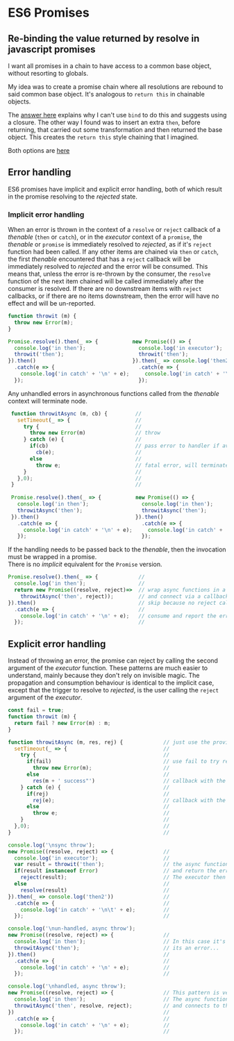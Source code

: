 # ES6 Promises

## Re-binding the value returned by resolve in javascript promises
 
 I want all promises in a chain to have access to a common base object, without resorting to globals.
 
 My idea was to create a promise chain where all resolutions are rebound to said common base object.  It's analogous to `return this` in chainable objects.
 
 The [answer here][1] explains why I can't use `bind` to do this and suggests using a closure.  The other way I found was to insert an extra `then`, before returning, that carried out some transformation and then returned the base object.  This creates the `return this` style chaining that I imagined.
 
 
 Both options are [here][2]
 
## Error handling
 ES6 promises have implicit and explicit error handling, both of which result in the promise resolving to the _rejected_ state.
 
### Implicit error handling
 When an error is thrown in the context of a `resolve` or `reject` callback of a _thenable_ (`then` or `catch`), or in the _executor_ context of a `promise`, the _thenable_ or `promise` is immediately resolved to _rejected_, as if it's `reject` function had been called. If any other items are chained via `then` or `catch`, the first _thenable_ encountered that has a `reject` callback will be immediately resolved to _rejected_ and the error will be consumed.  This means that, unless the error is re-thrown by the consumer, the `resolve` function of the next item chained will be called immediately after the consumer is resolved.  If there are no downstream items with `reject` callbacks, or if there are no items downstream, then the error will have no effect and will be un-reported.
```js 
function throwit (m) {
  throw new Error(m);
}

Promise.resolve().then(_ => {           new Promise(() => {                       // 
  console.log('in then');                 console.log('in executor');             //
  throwit('then');                        throwit('then');                        // throw
}).then()                               }).then(_ => console.log('then2'))        // skip, no reject callback
  .catch(e => {                           .catch(e => {                           //
    console.log('in catch' + '\n' + e);     console.log('in catch' + '\n\t' + e); // consume and report error
  });                                     });                                     //
```

 Any unhandled errors in asynchronous functions called from the _thenable_ context will terminate node.
```js
 function throwitAsync (m, cb) {         //
   setTimeout(_ => {                     //
     try {                               //
       throw new Error(m)                // throw
     } catch (e) {                       //
       if(cb)                            // pass error to handler if available
         cb(e);                          //
       else                              //
         throw e;                        // fatal error, will terminate node
     }                                   //
   },0);                                 //
 }                                       //
 
 Promise.resolve().then(_ => {           new Promise(() => {                       //
   console.log('in then');                 console.log('in then');                 //
   throwitAsync('then');                   throwitAsync('then');                   // async throw will exit
 }).then()                               }).then()                                 //
   .catch(e => {                           .catch(e => {                           //
     console.log('in catch' + '\n' + e);     console.log('in catch' + '\n' + e);   // never occurs
   });                                     });                                     //
```
 If the handling needs to be passed back to the _thenable_, then the invocation must be wrapped in a promise.  
 There is no _implicit_ equivalent for the `Promise` version.
 
```js
Promise.resolve().then(_ => {             //
  console.log('in then');                 //
  return new Promise((resolve, reject)=>  // wrap async functions in a promise
    throwitAsync('then', reject));        // and connect via a callback
}).then()                                 // skip because no reject callback
  .catch(e => {                           //
    console.log('in catch' + '\n' + e);   // consume and report the error
  });                                     //
```                                                                               
## Explicit error handling
Instead of throwing an error, the promise can reject by calling the second argument of the _executor_ function.  These patterns are much easier to understand, mainly because they don't rely on invisible magic.  The propagation and consumption behaviour is identical to the implicit case, except that the trigger to resolve to _rejected_, is the user calling the `reject` argument of the _executor_.

```js
const fail = true;
function throwit (m) {
  return fail ? new Error(m) : m;
}

function throwitAsync (m, res, rej) {             // just use the provided interface
  setTimeout(_ => {                               //
    try {                                         //
      if(fail)                                    // use fail to try resolved vs rejected
        throw new Error(m);                       //
      else                                        //
        res(m + ' success"')                      // callback with the result if clear
    } catch (e) {                                 //
      if(rej)                                     //
        rej(e);                                   // callback with the error if not clear
      else                                        //
        throw e;                                  //
    }                                             //
  },0);                                           //
}                                                 //

console.log('\nsync throw');
new Promise((resolve, reject) => {                //
  console.log('in executor');                     //
  var result = throwit('then');                   // the async function must handle
  if(result instanceof Error)                     // and return the error
    reject(result);                               // The executor then triggers rejected
  else                                            //
    resolve(result)                               //
}).then(_ => console.log('then2'))                //
  .catch(e => {                                   //
    console.log('in catch' + '\n\t' + e);         //
  });                                             //

console.log('\nun-handled, async throw');
new Promise((resolve, reject) => {                //
  console.log('in then');                         // In this case it's very obvious that
  throwitAsync('then');                           // its an error...
}).then()                                         //
  .catch(e => {                                   //
    console.log('in catch' + '\n' + e);           //
  });                                             //

console.log('\nhandled, async throw');
new Promise((resolve, reject) => {                // This pattern is very easy to follow
  console.log('in then');                         // The async function handles the error
  throwitAsync('then', resolve, reject);          // and connects to the chain via the executor args
})                                                //
  .catch(e => {                                   //
    console.log('in catch' + '\n' + e);           //
  });                                             //
```
  
   [1]: http://stackoverflow.com/a/39440548/2670182
   [2]: https://github.com/cool-Blue/ES6-promises/blob/master/promises.js